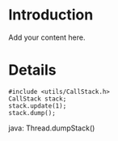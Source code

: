 # Introduction #

Add your content here.


# Details #

```
#include <utils/CallStack.h>
CallStack stack;
stack.update(1);
stack.dump();
```
java:
Thread.dumpStack()